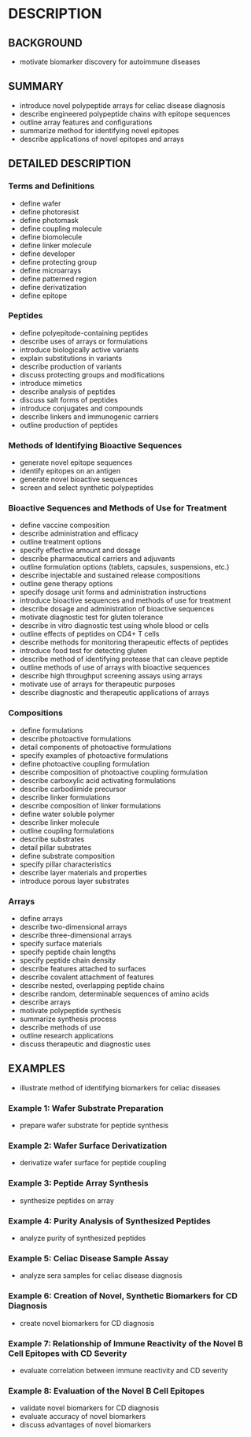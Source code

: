 # DESCRIPTION

## BACKGROUND

- motivate biomarker discovery for autoimmune diseases

## SUMMARY

- introduce novel polypeptide arrays for celiac disease diagnosis
- describe engineered polypeptide chains with epitope sequences
- outline array features and configurations
- summarize method for identifying novel epitopes
- describe applications of novel epitopes and arrays

## DETAILED DESCRIPTION

### Terms and Definitions

- define wafer
- define photoresist
- define photomask
- define coupling molecule
- define biomolecule
- define linker molecule
- define developer
- define protecting group
- define microarrays
- define patterned region
- define derivatization
- define epitope

### Peptides

- define polyepitode-containing peptides
- describe uses of arrays or formulations
- introduce biologically active variants
- explain substitutions in variants
- describe production of variants
- discuss protecting groups and modifications
- introduce mimetics
- describe analysis of peptides
- discuss salt forms of peptides
- introduce conjugates and compounds
- describe linkers and immunogenic carriers
- outline production of peptides

### Methods of Identifying Bioactive Sequences

- generate novel epitope sequences
- identify epitopes on an antigen
- generate novel bioactive sequences
- screen and select synthetic polypeptides

### Bioactive Sequences and Methods of Use for Treatment

- define vaccine composition
- describe administration and efficacy
- outline treatment options
- specify effective amount and dosage
- describe pharmaceutical carriers and adjuvants
- outline formulation options (tablets, capsules, suspensions, etc.)
- describe injectable and sustained release compositions
- outline gene therapy options
- specify dosage unit forms and administration instructions
- introduce bioactive sequences and methods of use for treatment
- describe dosage and administration of bioactive sequences
- motivate diagnostic test for gluten tolerance
- describe in vitro diagnostic test using whole blood or cells
- outline effects of peptides on CD4+ T cells
- describe methods for monitoring therapeutic effects of peptides
- introduce food test for detecting gluten
- describe method of identifying protease that can cleave peptide
- outline methods of use of arrays with bioactive sequences
- describe high throughput screening assays using arrays
- motivate use of arrays for therapeutic purposes
- describe diagnostic and therapeutic applications of arrays

### Compositions

- define formulations
- describe photoactive formulations
- detail components of photoactive formulations
- specify examples of photoactive formulations
- define photoactive coupling formulation
- describe composition of photoactive coupling formulation
- describe carboxylic acid activating formulations
- describe carbodiimide precursor
- describe linker formulations
- describe composition of linker formulations
- define water soluble polymer
- describe linker molecule
- outline coupling formulations
- describe substrates
- detail pillar substrates
- define substrate composition
- specify pillar characteristics
- describe layer materials and properties
- introduce porous layer substrates

### Arrays

- define arrays
- describe two-dimensional arrays
- describe three-dimensional arrays
- specify surface materials
- specify peptide chain lengths
- specify peptide chain density
- describe features attached to surfaces
- describe covalent attachment of features
- describe nested, overlapping peptide chains
- describe random, determinable sequences of amino acids
- describe arrays
- motivate polypeptide synthesis
- summarize synthesis process
- describe methods of use
- outline research applications
- discuss therapeutic and diagnostic uses

## EXAMPLES

- illustrate method of identifying biomarkers for celiac diseases

### Example 1: Wafer Substrate Preparation

- prepare wafer substrate for peptide synthesis

### Example 2: Wafer Surface Derivatization

- derivatize wafer surface for peptide coupling

### Example 3: Peptide Array Synthesis

- synthesize peptides on array

### Example 4: Purity Analysis of Synthesized Peptides

- analyze purity of synthesized peptides

### Example 5: Celiac Disease Sample Assay

- analyze sera samples for celiac disease diagnosis

### Example 6: Creation of Novel, Synthetic Biomarkers for CD Diagnosis

- create novel biomarkers for CD diagnosis

### Example 7: Relationship of Immune Reactivity of the Novel B Cell Epitopes with CD Severity

- evaluate correlation between immune reactivity and CD severity

### Example 8: Evaluation of the Novel B Cell Epitopes

- validate novel biomarkers for CD diagnosis
- evaluate accuracy of novel biomarkers
- discuss advantages of novel biomarkers

